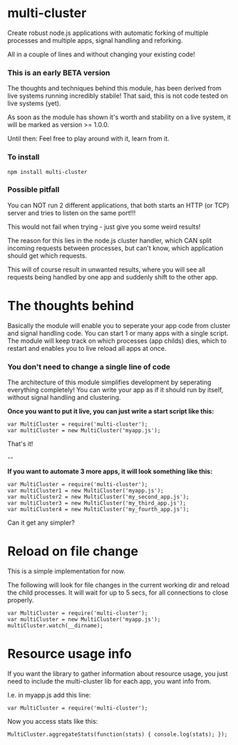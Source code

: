 # multi-cluster

Create robust node.js applications with automatic forking of multiple processes and multiple apps, signal handling and reforking.

All in a couple of lines and without changing your existing code!

### This is an early BETA version

The thoughts and techniques behind this module, has been derived from live systems running incredibly stabile!
That said, this is not code tested on live systems (yet).

As soon as the module has shown it's worth and stability on a live system, it will be marked as version >= 1.0.0.

Until then: Feel free to play around with it, learn from it.


### To install

	npm install multi-cluster

### Possible pitfall

You can NOT run 2 different applications, that both starts an HTTP (or TCP) server and tries to listen on the same port!!!

This would not fail when trying - just give you some weird results!

The reason for this lies in the node.js cluster handler, which CAN split incoming requests between processes, but can't know, which application should get which requests.

This will of course result in unwanted results, where you will see all requests being handled by one app and suddenly shift to the other app.


# The thoughts behind

Basically the module will enable you to seperate your app code from cluster and signal handling code.
You can start 1 or many apps with a single script.
The module will keep track on which processes (app childs) dies, which to restart and enables you to live reload all apps at once.

### You don't need to change a single line of code

The architecture of this module simplifies development by seperating everything completely!
You can write your app as if it should run by itself, without signal handling and clustering.

**Once you want to put it live, you can just write a start script like this:**

	var MultiCluster = require('multi-cluster');
	var multiCluster = new MultiCluster('myapp.js');

That's it!

--

**If you want to automate 3 more apps, it will look something like this:**


	var MultiCluster = require('multi-cluster');
	var multiCluster1 = new MultiCluster('myapp.js');
	var multiCluster2 = new MultiCluster('my_second_app.js');
	var multiCluster3 = new MultiCluster('my_third_app.js');
	var multiCluster4 = new MultiCluster('my_fourth_app.js');

Can it get any simpler?


# Reload on file change

This is a simple implementation for now.

The following will look for file changes in the current working dir and reload the child processes. It will wait for up to 5 secs, for all connections to close properly. 

	var MultiCluster = require('multi-cluster');
	var multiCluster = new MultiCluster('myapp.js');
	multiCluster.watch(__dirname);


# Resource usage info

If you want the library to gather information about resource usage, you just need to include the multi-cluster lib for each app, you want info from.

I.e. in myapp.js add this line:

	var MultiCluster = require('multi-cluster');
	
Now you access stats like this:

	MultiCluster.aggregateStats(function(stats) { console.log(stats); });

